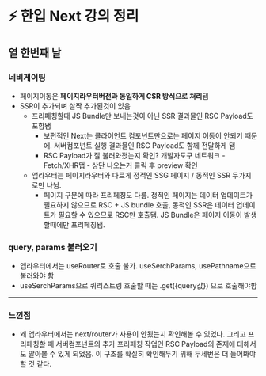 # ⚡️ 한입 Next 강의 정리

## 열 한번째 날

### 네비게이팅
- 페이지이동은 **페이지라우터버전과 동일하게 CSR 방식으로 처리**됌
- SSR이 추가되며 살짝 추가된것이 있음
  - 프리페칭할때 JS Bundle만 보내는것이 아닌 SSR 결과물인 RSC Payload도 포함됌
    - 보편적인 Next는 클라이언트 컴포넌트만으로는 페이지 이동이 안되기 때문에. 서버컴포넌트 실행 결과물인 RSC Payload도 함께 전달하게 됌
    - RSC Payload가 잘 불러와졌는지 확인? 개발자도구 네트워크 - Fetch/XHR탭 - 상단 나오는거 클릭 후 preview 확인
  - 앱라우터는 페이지라우터와 다르게 정적인 SSG 페이지 / 동적인 SSR 두가지로만 나뉨.
    - 페이지 구분에 따라 프리페칭도 다름. 정적인 페이지는 데이터 업데이트가 필요하지 않으므로 RSC + JS bundle 호출, 동적인 SSR은 데이터 업데이트가 필요할 수 있으므로 RSC만 호출됌. JS Bundle은 페이지 이동이 발생할때에만 프리페칭됌.

### query, params 불러오기
- 앱라우터에서는 useRouter로 호출 불가. useSerchParams, usePathname으로 불러와야 함
- useSerchParams으로 쿼리스트링 호출할 때는 .get({query값}) 으로 호출해야함

---
### 느낀점
- 왜 앱라우터에서는 next/router가 사용이 안됬는지 확인해볼 수 있었다. 그리고 프리페칭할 때 서버컴포넌트의 추가 프리페칭 작업인 RSC Payload의 존재에 대해서도 알아볼 수 있게 되었음. 이 구조를 확실히 확인해두기 위해 두세번은 더 들어봐야 할 것 같다.
